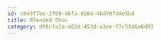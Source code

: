 ```yaml
---
id: c643f7be-2f09-46fa-8284-4bd79fd4e5bd
title: Blended Shou
category: df6cfa2a-a62d-453d-a3ee-f7c51d6a6d93
---
```

